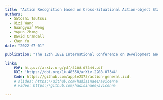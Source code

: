 ```yaml
---
title: "Action Recognition based on Cross-Situational Action-object Statistics"
authors:
  - Satoshi Tsutsui
  - Xizi Wang
  - Guangyuan Weng
  - Yayun Zhang
  - David Crandall
  - Chen Yu
date: "2022-07-01"

publication: "The 12th IEEE International Conference on Development and Learning (ICDL 2022)"

links:
    PDF: https://arxiv.org/pdf/2208.07344.pdf
    DOI: 'https://doi.org/10.48550/arXiv.2208.07344'
    Code: https://github.com/apple2373/action-general.icdl
    # slides: https://github.com/hadisinaee/avicenna
    # video: https://github.com/hadisinaee/avicenna

---
```



<!-- [See the wiki page for tutorial!](https://github.com/hadisinaee/avicenna/wiki) -->